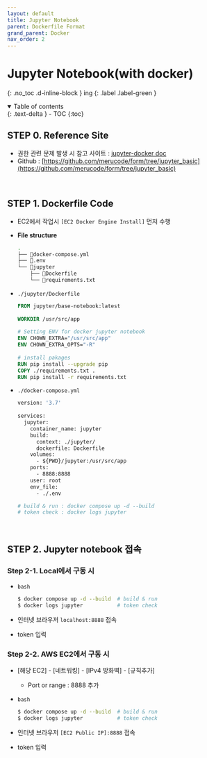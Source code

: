 ```yaml
---
layout: default
title: Jupyter Notebook
parent: Dockerfile Format
grand_parent: Docker
nav_order: 2
---
```


# Jupyter Notebook(with docker)
{: .no_toc .d-inline-block }
ing
{: .label .label-green }

<details open markdown="block">
  <summary>
    Table of contents
  </summary>
  {: .text-delta }
- TOC
{:toc}
</details>
<!------------------------------------ STEP ------------------------------------>

## STEP 0. Reference Site

* 권한 관련 문제 발생 시 참고 사이트 : [jupyter-docker doc](https://jupyter-docker-stacks.readthedocs.io/en/latest/using/troubleshooting.html)
* Github : [https://github.com/merucode/form/tree/jupyter_basic](https://github.com/merucode/form/tree/jupyter_basic)

<br>

## STEP 1. Dockerfile Code

* EC2에서 작업시 `[EC2 Docker Engine Install]` 먼저 수행

* **File structure**

  ```bash
  .
  ├── 📄docker-compose.yml
  ├── 📄.env
  └── 📁jupyter
      ├── 📄Dockerfile
      └── 📄requirements.txt
  ```
  
* `./jupyter/Dockerfile`

  ```dockerfile
  FROM jupyter/base-notebook:latest
    
  WORKDIR /usr/src/app
        
  # Setting ENV for docker jupyter notebook
  ENV CHOWN_EXTRA="/usr/src/app"
  ENV CHOWN_EXTRA_OPTS="-R"
    
  # install pakages
  RUN pip install --upgrade pip
  COPY ./requirements.txt .
  RUN pip install -r requirements.txt
  ```

* `./docker-compose.yml`

  ```dockerfile
  version: '3.7'
    
  services:
    jupyter:
      container_name: jupyter
      build:
        context: ./jupyter/
        dockerfile: Dockerfile
      volumes:
        - ${PWD}/jupyter:/usr/src/app
      ports:
        - 8888:8888
      user: root
      env_file:
        - ./.env
  
  # build & run : docker compose up -d --build
  # token check : docker logs jupyter
  ```

<br>

## STEP 2. Jupyter notebook 접속

### Step 2-1. Local에서 구동 시

* `bash`
  
  ```bash
  $ docker compose up -d --build  # build & run
  $ docker logs jupyter           # token check
  ```

* 인터넷 브라우저 `localhost:8888` 접속
* token 입력


### Step 2-2. AWS EC2에서 구동 시

* [해당 EC2] - [네트워킹] - [IPv4 방화벽] - [규칙추가]
  * Port or range : 8888 추가

* `bash`
  
  ```bash
  $ docker compose up -d --build  # build & run
  $ docker logs jupyter           # token check
  ```

* 인터넷 브라우저 `[EC2 Public IP]:8888` 접속
* token 입력